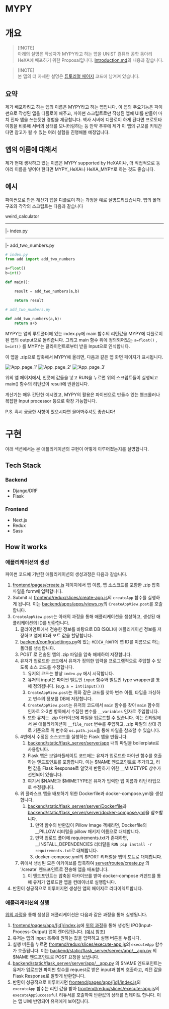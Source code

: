 # MYPY

# 개요

> [!NOTE]\
> 아래의 설명은 작성자가 MYPY라고 하는 앱을 UNIST 컴퓨터 공학 동아리 HeXA에 배포하기 위한 Proposal입니다.
> [Introduction.md](./Introduction.md)의 내용과 같습니다.

> [!NOTE]\
> 본 앱의 더 자세한 설명은 [튜토리얼 페이지](./frontend/pages/tutorial/index.js) 코드에 남겨져 있습니다.

## 요약

제가 배포하려고 하는 앱의 이름은 MYPY라고 하는 앱입니다.
이 앱의 주요기능은 파이썬으로 작성된 앱을 디플로이 해주고,
파이썬 스크립트로만 작성된 앱에 UI를 만들어 마치 진짜 앱을 쓰는듯한
경험을 제공합니다. 헥사 서버에 디플로이 하게 된다면 프로토타이핑을 비롯해
서버의 상태를 모니터링하는 등 만약 추후에 제가 이 앱의 규모를 키워간다면 참고가 될 수 있는
여러 실험을 진행해볼 예정입니다.

## 앱의 이름에 대해서

제가 현재 생각하고 있는 이름은 MYPY supported by HeXA이나, 더 직접적으로 동아리 이름을 넣어야 한다면
MYPY_HeXA나 HeXA_MYPY로 하는 것도 좋습니다.

## 예시

파이썬으로 만든 계산기 앱을 디플로이 하는 과정을 예로 설명드리겠습니다.
앱의 폴더구조와 각각의 스크립트는 다음과 같습니다

weird_calculator

---

|- index.py

---

|- add_two_numbers.py

```python
# index.py
from add import add_two_numbers

a=float()
b=int()

def main():

    result = add_two_numbers(a,b)

    return result

```

```python
# add_two_numbers.py

def add_two_numbers(a,b):
    return a+b
```

MYPY는 앱의 루트폴더에 있는 index.py에 main 함수의 리턴값을 MYPY에 디플로이된 앱의 output으로 돌려줍니다.
그리고 main 함수 위에 정의되어있는 `a=float()` , `b=int()` 를 MYPY는 클라이언트로부터 받을 Input으로 인식합니다.

이 앱을 .zip으로 압축해서 MYPY에 올리면, 다음과 같은 앱 화면 페이지가 표시됩니다.

!['App_page_1'](./examples/demonstration1.PNG)
!['App_page_2'](./examples/demonstration2.PNG)
!['App_page_3'](./examples/demonstration3.PNG)

위의 앱 페이지에서, 인풋에 값들을 넣고 RUN을 누르면 위의 스크립트들이 실행되고 main() 함수의 리턴값이 result에 반환됩니다.

계산기는 매우 간단한 예시였고, MYPY의 활용은 파이썬으로 만들수 있는 웹크롤러나 복잡한 Input processor 등으로 확장 가능합니다.

P.S. 혹시 궁금한 사항이 있으시다면 물어봐주셔도 좋습니다!

# 구현

아래 섹션에서는 본 애플리케이션의 구현이 어떻게 이루어졌는지를 설명합니다.

## Tech Stack

### Backend

- Django/DRF
- Flask

### Frontend

- Next.js
- Redux
- Sass

## How it works

### 애플리케이션의 생성

파이썬 코드에 기반한 애플리케이션의 생성과정은 다음과 같습니다.

1. [frontend/pages/create.js](./frontend/pages/create.js) 페이지에서 앱 이름, 앱 소스코드를 포함한 .zip 압축 파일을 form에 입력합니다.
2. Submit 시 [frontend/redux/slices/create-app.js](./frontend/redux/slices/create-app.js)의 `createApp` 함수를 실행하게 됩니다. 이는 [backend/apps/apps/views.py](./backend/apps/apps/views.py)의 `CreateAppView.post`를 호출합니다.
3. `CreateAppView.post`는 아래의 과정을 통해 애플리케이션을 생성하고, 생성된 애플리케이션의 ID를 반환합니다.
   1. 클라이언트에서 전송한 정보를 바탕으로 DB (SQL)에 애플리케이션 정보를 저장하고 앱에 ID와 포트 값을 할당합니다.
   2. [backend/config/settings.py](./backend/config/settings.py)에 있는 `MEDIA_ROOT`에 앱 ID를 이름으로 하는 폴더를 생성합니다.
   3. POST 로 전송된 앱의 .zip 파일을 압축 해제하여 저장합니다.
   4. 유저가 업로드한 코드에서 유저가 정의한 입력을 프로그램적으로 주입할 수 있도록 소스 코드를 수정합니다.
      1. 유저의 코드는 항상 `index.py` 에서 시작합니다.
      2. 유저의 input은 파이썬 빌트인 `input` 함수와 빌트인 type wrapper를 통해 정의됩니다. (e.g. `a = int(input())`)
      3. `CreateAppView.post`는 위와 같은 코드를 찾아 변수 이름, 타입을 파싱하고 변수의 정보를 DB에 저장합니다.
      4. `CreateAppView.post`는 유저의 코드에서 `main` 함수를 찾아 `main` 함수의 인자로 2-3번 항목에서 수집한 변수를 `__variables` 인자로 주입합니다.
      5. 또한 유저는 .zip 아카이브에 파일을 업로드할 수 있습니다. 이는 런타임에서 본 애플리케이션이 `__file_root` 변수를 주입하고, .zip 파일의 상대 경로 기준으로 위 변수와 `os.path.join`을 통해 파일을 참조할 수 있습니다.
   5. 4번에서 수정된 소스코드를 실행하는 Flask 앱을 만듭니다. 
      1. [backend/static/flask_server/server/app](./backend/static/flask_server/server/app) 내의 파일을 boilerplate로 사용합니다. 
      2. Flask 앱은 보일러플레이트 코드에는 유저가 업로드한 파이썬 함수를 호출하는 엔드포인트를 포함합니다. 이는 $NAME 엔드포인트로 추가되고, 리턴 값을 Flask Response로 알맞게 반환하기 위한 __MIMETYPE 상수가 선언되어 있습니다. 
      3. 여기서 $NAME과 $MIMETYPE은 유저가 입력한 앱 이름과 리턴 타입으로 수정됩니다.
   6. 위 플라스크 앱을 배포하기 위한 Dockerfile과 docker-compose.yml을 생성합니다.
      1. [backend/static/flask_server/server/Dockerfile](./backend/static/flask_server/server/Dockerfile)과 [backend/static/flask_server/server/docker-compose.yml](./backend/static/flask_server/server/docker-compose.yml)을 참조합니다.
         1. 만약 함수의 반환값이 Pillow Image 객체라면, Dockerfile의 __PILLOW 리터럴을 pillow 패키지 이름으로 대체합니다.
         2. 만약 업로드 폴더에 requirements.txt가 존재하면, __INSTALL_DEPENDENCIES 리터럴을 `RUN pip install -r requirements.txt`로 대체합니다.
         3. docker-compose.yml의 $PORT 리터럴을 앱의 포트로 대체합니다.
   7. 위에서 생성된 모든 아카이브를 압축하여 [server/routes/create.py](./server/routes/create.py) 의 '/create' 엔드포인트로 전송해 앱을 배포합니다.
      1. 이 엔드포인트는 압축된 아카이브를 받아 docker-compose 커맨드를 통해 유저가 업로드한 앱을 컨테이너로 실행합니다.
4. 반환이 성공적으로 이루어지면 생성한 앱의 페이지로 리다이렉트합니다.

### 애플리케이션의 실행

[위의 과정](###애플리케이션의-생성)을 통해 생성된 애플리케이션은 다음과 같은 과정을 통해 실행됩니다.

1. [frontend/pages/app/\[id\]/index.js](frontend/pages/app/[id]/index.js)에 [위의 과정](###애플리케이션의-생성)을 통해 생성된 IPO(Input-Process-Output) 앱이 렌더링됩니다. ([예시](##예시) 참조)
2. 유저는 앱의 input 목록에 원하는 값을 입력하고 실행 버튼을 누릅니다.
3. 실행 버튼을 누르면 [frontend/redux/slices/execute-app.js](./frontend/redux/slices/execute-app.js)의 `executeApp` 함수가 호출됩니다. 이는 [backend/static/flask_server/server/app/__app.py](./backend/static/flask_server/server/app/__app.py) 의 $NAME 엔드포인트로 POST 요청을 보냅니다.
4. [backend/static/flask_server/server/app/__app.py](./backend/static/flask_server/server/app/__app.py) 의 $NAME 엔드포인트는 유저가 업로드한 파이썬 함수를 request로 받은 input과 함께 호출하고, 리턴 값을 Flask Response로 알맞게 반환합니다.
5. 반환이 성공적으로 이루어지면 [frontend/pages/app/\[id\]/index.js](frontend/pages/app/[id]/index.js)의 `executeApp` 함수는 리턴 값을 받아 [frontend/redux/slices/execute-app.js](./frontend/redux/slices/execute-app.js)의 `executeAppSuccessful` 리듀서를 호출하여 반환값의 상태를 업데이트 합니다. 이는 앱 UI에 반영되어 유저에게 보여집니다.
